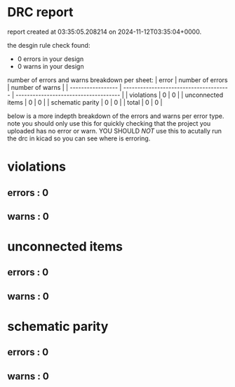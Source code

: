 # DRC report

report created at 03:35:05.208214 on 2024-11-12T03:35:04+0000.

the desgin rule check found:
- 0 errors in your design
- 0 warns in your design

number of errors and warns breakdown per sheet:
| error             | number of errors                       | number of warns                       |
| ----------------- | -------------------------------------- | ------------------------------------- | 
| violations        | 0        | 0        | 
| unconnected items | 0 | 0 | 
| schematic parity  | 0  | 0  |
| total             |  0                      | 0                       |

below is a more indepth breakdown of the errors and warns per error type.
note you should only use this for quickly checking that the project
you uploaded has no error or warn. YOU SHOULD *NOT* use this to acutally
run the drc in kicad so you can see where is erroring.


# violations

## errors : 0

## warns : 0

# unconnected items

## errors : 0

## warns : 0

# schematic parity

## errors : 0

## warns : 0

